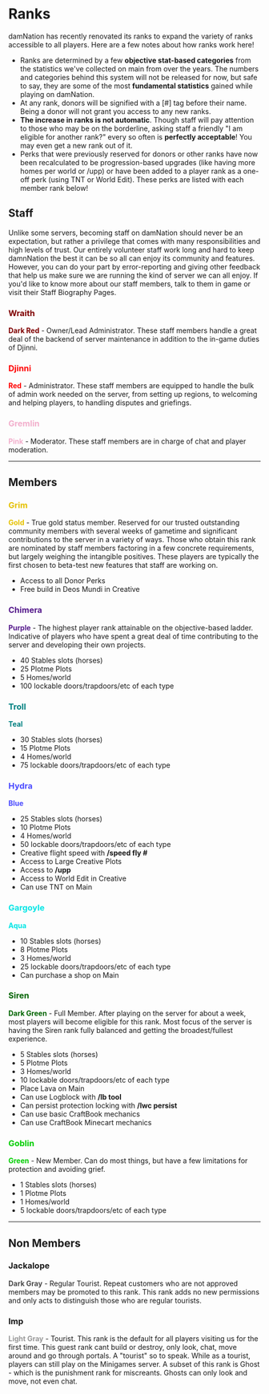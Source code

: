 ---
---

# Ranks

damNation has recently renovated its ranks to expand the variety of ranks accessible to all players. Here are a few notes about how ranks work here!

* Ranks are determined by a few **objective stat-based categories** from the statistics we've collected on main from over the years. The numbers and categories behind this system will not be released for now, but safe to say, they are some of the most **fundamental statistics** gained while playing on damNation.
* At any rank, donors will be signified with a [#] tag before their name. Being a donor will not grant you access to any new ranks.
* **The increase in ranks is not automatic**. Though staff will pay attention to those who may be on the borderline, asking staff a friendly "I am eligible for another rank?" every so often is **perfectly acceptable**! You may even get a new rank out of it.
* Perks that were previously reserved for donors or other ranks have now been recalculated to be progression-based upgrades (like having more homes per world or /upp) or have been added to a player rank as a one-off perk (using TNT or World Edit). These perks are listed with each member rank below!

## Staff
Unlike some servers, becoming staff on damNation should never be an expectation, but rather a privilege that comes with many responsibilities and high levels of trust. Our entirely volunteer staff work long and hard to keep damnNation the best it can be so all can enjoy its community and features. However, you can do your part by error-reporting and giving other feedback that help us make sure we are running the kind of server we can all enjoy. If you'd like to know more about our staff members, talk to them in game or visit their Staff Biography Pages.

### <span style="color: #7f0000;">Wraith
<span style="color: #7f0000;">**Dark Red**</span> - Owner/Lead Administrator. These staff members handle a great deal of the backend of server maintenance in addition to the in-game duties of Djinni.

### <span style="color: red;">Djinni
<span style="color: red;">**Red**</span> - Administrator. These staff members are equipped to handle the bulk of admin work needed on the server, from setting up regions, to welcoming and helping players, to handling disputes and griefings.

### <span style="color: #f2afcc;">Gremlin
<span style="color: #f2afcc;">**Pink**</span> - Moderator. These staff members are in charge of chat and player moderation.

___

## Members


### <span style="color: #e5c100;">Grim
<span style="color: #e5c100;">**Gold**</span> - True gold status member. Reserved for our trusted outstanding community members with several weeks of gametime and significant contributions to the server in a variety of ways. Those who obtain this rank are nominated by staff members factoring in a few concrete requirements, but largely weighing the intangible positives. These players are typically the first chosen to beta-test new features that staff are working on.

* Access to all Donor Perks
* Free build in Deos Mundi in Creative

### <span style="color: #551a8b;">Chimera
<span style="color: #551a8b;">**Purple**</span> - The highest player rank attainable on the objective-based ladder. Indicative of players who have spent a great deal of time contributing to the server and developing their own projects.

* 40 Stables slots (horses)
* 25 Plotme Plots
* 5 Homes/world
* 100 lockable doors/trapdoors/etc of each type

### <span style="color: #008080;">Troll
<span style="color: #008080;">**Teal**</span>

* 30 Stables slots (horses)
* 15 Plotme Plots
* 4 Homes/world
* 75 lockable doors/trapdoors/etc of each type

### <span style="color: #4c4cff;">Hydra
<span style="color: #4c4cff;">**Blue**</span>

* 25 Stables slots (horses)
* 10 Plotme Plots
* 4 Homes/world
* 50 lockable doors/trapdoors/etc of each type
* Creative flight speed with **/speed fly #**
* Access to Large Creative Plots
* Access to **/upp**
* Access to World Edit in Creative
* Can use TNT on Main

### <span style="color: #00e5e5;">Gargoyle
<span style="color: #00e5e5;">**Aqua**</span>

* 10 Stables slots (horses)
* 8 Plotme Plots
* 3 Homes/world
* 25 lockable doors/trapdoors/etc of each type
* Can purchase a shop on Main

### <span style="color: #006400;">Siren
<span style="color: #006400;">**Dark Green**</span> - Full Member. After playing on the server for about a week, most players will become eligible for this rank. Most focus of the server is having the Siren rank fully balanced and getting the broadest/fullest experience.

* 5 Stables slots (horses)
* 5 Plotme Plots
* 3 Homes/world
* 10 lockable doors/trapdoors/etc of each type
* Place Lava on Main
* Can use Logblock with **/lb tool**
* Can persist protection locking with **/lwc persist**
* Can use basic CraftBook mechanics
* Can use CraftBook Minecart mechanics

### <span style="color: #00cd00;">Goblin
<span style="color: #00cd00;">**Green**</span> - New Member. Can do most things, but have a few limitations for protection and avoiding grief.

* 1 Stables slots (horses)
* 1 Plotme Plots
* 1 Homes/world
* 5 lockable doors/trapdoors/etc of each type

___

## Non Members

### Jackalope
<span style="color: #4c4c4c;">**Dark Gray**</span> - Regular Tourist. Repeat customers who are not approved members may be promoted to this rank. This rank adds no new permissions and only acts to distinguish those who are regular tourists. 

### Imp
<span style="color: #999999;">**Light Gray**</span> - Tourist. This rank is the default for all players visiting us for the first time. This guest rank cant build or destroy, only look, chat, move around and go through portals. A "tourist" so to speak. While as a tourist, players can still play on the Minigames server. A subset of this rank is Ghost - which is the punishment rank for miscreants. Ghosts can only look and move, not even chat.
